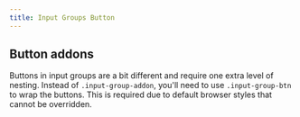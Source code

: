 ```yaml
---
title: Input Groups Button
---
```


  <h2 id="input-groups-buttons">Button addons</h2>
  <p>Buttons in input groups are a bit different and require one extra level of nesting. Instead of <code>.input-group-addon</code>, you'll need to use <code>.input-group-btn</code> to wrap the buttons. This is required due to default browser styles that cannot be overridden.</p>